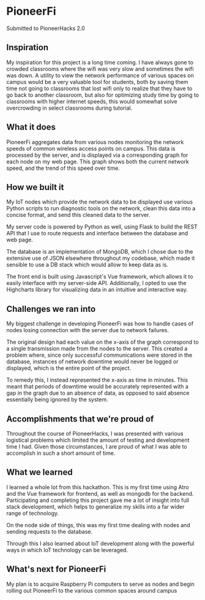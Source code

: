 # PioneerFi
Submitted to PioneerHacks 2.0

## Inspiration

My inspiration for this project is a long time coming. I have always gone to crowded classrooms where the wifi was very slow and sometimes the wifi was down. A utility to view the network performance of various spaces on campus would be a very valuable tool for students, both by saving them time not going to classrooms that lost wifi only to realize that they have to go back to another classroom, but also for optimizing study time by going to classrooms with higher internet speeds, this would somewhat solve overcrowding in select classrooms during tutorial.

## What it does

PioneerFi aggregates data from various nodes monitoring the network speeds of common wireless access points on campus. This data is processed by the server, and is displayed via a corresponding graph for each node on my web page. This graph shows both the current network speed, and the trend of this speed over time.


## How we built it

My IoT nodes which provide the network data to be displayed use various Python scripts to run diagnostic tools on the network, clean this data into a concise format, and send this cleaned data to the server.

My server code is powered by Python as well, using Flask to build the REST API that I use to route requests and interface between the database and web page. 

The database is an implementation of MongoDB, which I chose due to the extensive use of JSON elsewhere throughout my codebase, which made it sensible to use a DB stack which would allow to keep data as is.

The front end is built using Javascript's Vue framework, which allows it to easily interface with my server-side API. Additionally, I opted to use the Highcharts library for visualizing data in an intuitive and interactive way.

## Challenges we ran into

My biggest challenge in developing PioneerFi was how to handle cases of nodes losing connection with the server due to network failures. 

The original design had each value on the x-axis of the graph correspond to a single transmission made from the nodes to the server. This created a problem where, since only successful communications were stored in the database, instances of network downtime would never be logged or displayed, which is the entire point of the project.

To remedy this, I instead represented the x-axis as time in minutes. This meant that periods of downtime would be accurately represented with a gap in the graph due to an absence of data, as opposed to said absence essentially being ignored by the system.


## Accomplishments that we're proud of

Throughout the course of PioneerHacks, I was presented with various logistical problems which limited the amount of testing and development time I had. Given those circumstances, I are proud of what I was able to accomplish in such a short amount of time.

## What we learned

I learned a whole lot from this hackathon. This is my first time using Atro and the Vue framework for frontend, as well as mongodb for the backend. Participating and completing this project gave me a lot of insight into full stack development, which helps to generalize my skills into a far wider range of technology.

On the node side of things, this was my first time dealing with nodes and sending requests to the database.

Through this I also learned about IoT development along with the powerful ways in which IoT technology can be leveraged.

## What's next for PioneerFi

My plan is to acquire Raspberry Pi computers to serve as nodes and begin rolling out PioneerFi to the various common spaces around campus